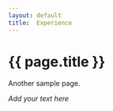 ```yaml
---
layout: default
title:  Experience
---
```


# {{ page.title }}


Another sample page.

_Add your text here_

